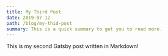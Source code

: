```yaml
---
title: My Third Post
date: 2019-07-12
path: /blog/my-thid-post
summary: This is a quick summary to get you to read more.
---
```


This is my second Gatsby post written in Markdown!
